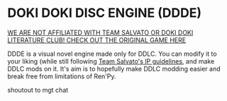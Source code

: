 # DOKI DOKI DISC ENGINE (DDDE)
[WE ARE NOT AFFILIATED WITH TEAM SALVATO OR DOKI DOKI LITERATURE CLUB!
CHECK OUT THE ORIGINAL GAME HERE](https://store.steampowered.com/app/1388880/Doki_Doki_Literature_Club_Plus/)

DDDE is a visual novel engine made only for DDLC. You can modify it to your liking (while still following [Team Salvato's IP guidelines](https://teamsalvato.com/ip-guidelines), and make DDLC mods on it. It's aim is to hopefully make DDLC modding easier and break free from limitations of Ren'Py.


shoutout to mgt chat

